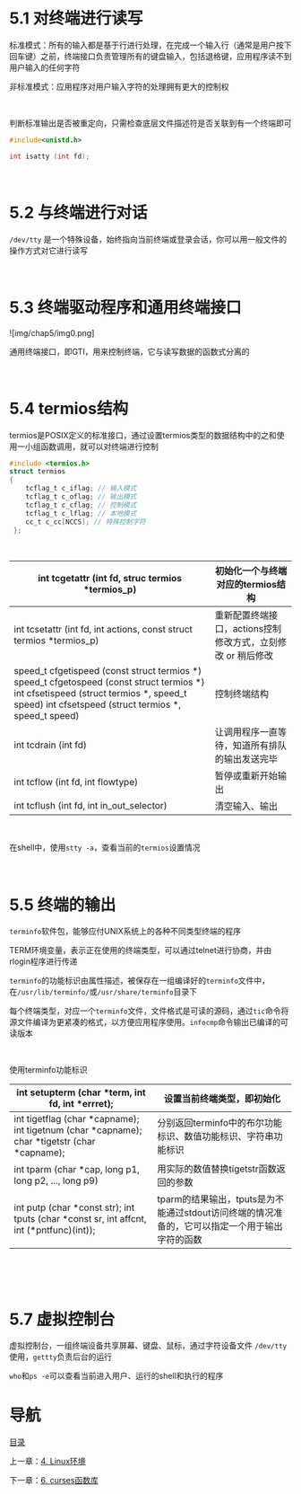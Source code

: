 # 5.1 对终端进行读写

标准模式：所有的输入都是基于行进行处理，在完成一个输入行（通常是用户按下回车键）之前，终端接口负责管理所有的键盘输入，包括退格键，应用程序读不到用户输入的任何字符

非标准模式：应用程序对用户输入字符的处理拥有更大的控制权

 

判断标准输出是否被重定向，只需检查底层文件描述符是否关联到有一个终端即可

```c
#include<unistd.h>

int isatty (int fd);
```
 

# 5.2 与终端进行对话

`/dev/tty` 是一个特殊设备，始终指向当前终端或登录会话，你可以用一般文件的操作方式对它进行读写

 

# 5.3 终端驱动程序和通用终端接口

![img/chap5/img0.png]

通用终端接口，即GTI，用来控制终端，它与读写数据的函数式分离的

 

# 5.4 termios结构

termios是POSIX定义的标准接口，通过设置termios类型的数据结构中的之和使用一小组函数调用，就可以对终端进行控制

```c
#include <termios.h>
struct termios 
{    
    tcflag_t c_iflag; // 输入模式
    tcflag_t c_oflag; // 输出模式
    tcflag_t c_cflag; // 控制模式
    tcflag_t c_lflag; // 本地模式
    cc_t c_cc[NCCS]; // 特殊控制字符
 };
```
 

| int tcgetattr (int fd, struc termios  *termios_p) | 初始化一个与终端对应的termios结构                |
| ---------------------------------------- | ----------------------------------- |
| int tcsetattr (int fd, int actions, const struct termios  *termios_p) | 重新配置终端接口，actions控制修改方式，立刻修改 or 稍后修改 |
| speed_t  cfgetispeed (const struct termios *)  speed_t  cfgetospeed (const struct termios *)  int  cfsetispeed (struct termios *, speed_t speed)  int  cfsetspeed (struct termios *, speed_t speed) | 控制终端结构                              |
| int tcdrain (int fd)                     | 让调用程序一直等待，知道所有排队的输出发送完毕             |
| int  tcflow (int fd, int flowtype)       | 暂停或重新开始输出                           |
| int tcflush (int fd, int in_out_selector) | 清空输入、输出                             |

 

在shell中，使用`stty -a`，查看当前的`termios`设置情况

 

# 5.5 终端的输出

`terminfo`软件包，能够应付UNIX系统上的各种不同类型终端的程序

TERM环境变量，表示正在使用的终端类型，可以通过telnet进行协商，并由rlogin程序进行传递

`terminfo`的功能标识由属性描述，被保存在一组编译好的`terminfo`文件中，在`/usr/lib/terminfo/`或`/usr/share/terminfo`目录下

每个终端类型，对应一个`terminfo`文件，文件格式是可读的源码，通过`tic`命令将源文件编译为更紧凑的格式，以方便应用程序使用。`infocmp`命令输出已编译的可读版本

 

使用terminfo功能标识

| int  setupterm (char *term, int fd, int *errret); | 设置当前终端类型，即初始化                            |
| ---------------------------------------- | ---------------------------------------- |
| int tigetflag (char *capname);  int  tigetnum (char *capname);  char  *tigetstr (char *capname); | 分别返回terminfo中的布尔功能标识、数值功能标识、字符串功能标识      |
| int tparm (char *cap, long p1, long p2,  ..., long p9) | 用实际的数值替换tigetstr函数返回的参数                  |
| int putp (char *const str);  int  tputs (char *const sr, int affcnt, int (*pntfunc)(int)); | tparm的结果输出，tputs是为不能通过stdout访问终端的情况准备的，它可以指定一个用于输出字符的函数 |

 

 

# 5.7 虚拟控制台

虚拟控制台，一组终端设备共享屏幕、键盘、鼠标，通过字符设备文件 `/dev/tty`使用，`gettty`负责后台的运行

`who`和`ps -e`可以查看当前进入用户、运行的shell和执行的程序


# 导航

[目录](README.md)

上一章：[4. Linux环境](Linux环境.md)

下一章：[6. curses函数库](curses函数库.md)
